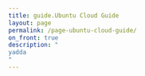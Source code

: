 ```yaml
---
title: guide.Ubuntu Cloud Guide
layout: page
permalink: /page-ubuntu-cloud-guide/
on_front: true
description: "
yadda
"
---
```

